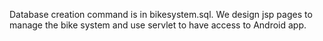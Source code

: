 Database creation command is in bikesystem.sql.
We design jsp pages to manage the bike system and use servlet to have access to Android app.
